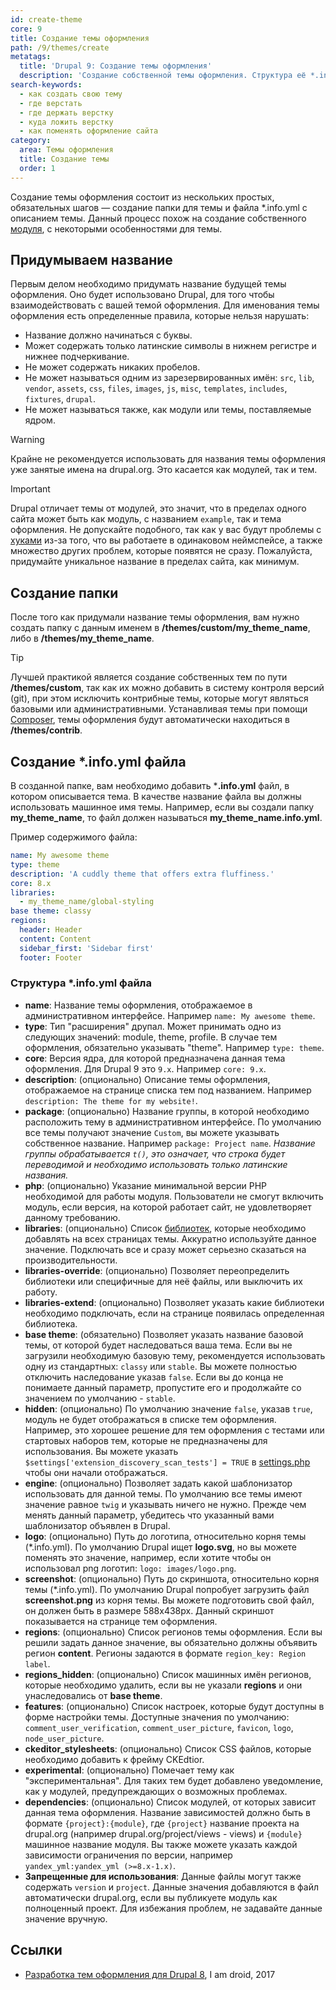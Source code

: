 ```yaml
---
id: create-theme
core: 9
title: Создание темы оформления
path: /9/themes/create
metatags:
  title: 'Drupal 9: Создание темы оформления'
  description: 'Создание собственной темы оформления. Структура её *.info.yml файла, минимальный состав, требования и прочие нюансы.'
search-keywords:
  - как создать свою тему
  - где верстать
  - где держать верстку
  - куда ложить верстку
  - как поменять оформление сайта
category:
  area: Темы оформления
  title: Создание темы
  order: 1
---
```


Создание темы оформления состоит из нескольких простых, обязательных шагов — создание папки для темы и файла *.info.yml с описанием темы. Данный процесс похож на создание собственного [модуля](../modules/modules.md), с некоторыми особенностями для темы.

## Придумываем название

Первым делом необходимо придумать название будущей темы оформления. Оно будет использовано Drupal, для того чтобы взаимодействовать с вашей темой оформления. Для именования темы оформления есть определенные правила, которые нельзя нарушать:

- Название должно начинаться с буквы.
- Может содержать только латинские символы в нижнем регистре и нижнее подчеркивание.
- Не может содержать никаких пробелов.
- Не может называться одним из зарезервированных имён: `src`, `lib`, `vendor`, `assets`, `css`, `files`, `images`, `js`, `misc`, `templates`, `includes`, `fixtures`, `drupal`.
- Не может называться также, как модули или темы, поставляемые ядром.

> [!WARNING]
> Крайне не рекомендуется использовать для названия темы оформления уже занятые имена на drupal.org. Это касается как модулей, так и тем.

> [!IMPORTANT]
> Drupal отличает темы от модулей, это значит, что в пределах одного сайта может быть как модуль, с названием `example`, так и тема оформления. Не допускайте подобного, так как у вас будут проблемы с [хуками](../hooks/hooks.md) из-за того, что вы работаете в одинаковом неймспейсе, а также множество других проблем, которые появятся не сразу. Пожалуйста, придумайте уникальное название в пределах сайта, как минимум.

## Создание папки

После того как придумали название темы оформления, вам нужно создать папку с данным именем в **/themes/custom/my_theme_name**, либо в **/themes/my_theme_name**.

> [!TIP]
> Лучшей практикой является создание собственных тем по пути **/themes/custom**, так как их можно добавить в систему контроля версий (git), при этом исключить контрибные темы, которые могут являться базовыми или административными. Устанавливая темы при помощи [Composer](../../composer/composer.md), темы оформления будут автоматически находиться в **/themes/contrib**.

## Создание *.info.yml файла

В созданной папке, вам необходимо добавить ***.info.yml** файл, в котором описывается тема. В качестве название файла вы должны использовать машинное имя темы. Например, если вы создали папку **my_theme_name**, то файл должен называться **my_theme_name.info.yml**.

Пример содержимого файла:

```yaml
name: My awesome theme
type: theme
description: 'A cuddly theme that offers extra fluffiness.'
core: 8.x
libraries:
  - my_theme_name/global-styling
base theme: classy
regions:
  header: Header
  content: Content
  sidebar_first: 'Sidebar first'
  footer: Footer
```

### Структура *.info.yml файла

- **name**: Название темы оформления, отображаемое в административном интерфейсе. Например `name: My awesome theme`.
- **type**: Тип "расширения" друпал. Может принимать одно из следующих значений: module, theme, profile. В случае тем оформления, обязательно указывать "theme". Например `type: theme`.
- **core**: Версия ядра, для которой предназначена данная тема оформления. Для Drupal 9 это `9.x`. Например `core: 9.x`.
- **description**: (опционально) Описание темы оформления, отображаемое на странице списка тем под названием. Например `description: The theme for my website!`.
- **package**: (опционально) Название группы, в которой необходимо расположить тему в административном интерфейсе. По умолчанию все темы получают значение `Custom`, вы можете указывать собственное название. Например `package: Project name`. _Название группы обрабатывается `t()`, это означает, что строка будет переводимой и необходимо использовать только латинские названия._
- **php**: (опционально) Указание минимальной версии PHP необходимой для работы модуля. Пользователи не смогут включить модуль, если версия, на которой работает сайт, не удовлетворяет данному требованию.
- **libraries**: (опционально) Список [библиотек](../libraries/libraries.md), которые необходимо добавлять на всех страницах темы. Аккуратно используйте данное значение. Подключать все и сразу может серьезно сказаться на производительности.
- **libraries-override**: (опционально) Позволяет переопределить библиотеки или специфичные для неё файлы, или выключить их работу.
- **libraries-extend**: (опционально) Позволяет указать какие библиотеки необходимо подключать, если на странице появилась определенная библиотека.
- **base theme**: (обязательно) Позволяет указать название базовой темы, от которой будет наследоваться ваша тема. Если вы не загрузили необходимую базовую тему, рекомендуется использовать одну из стандартных: `classy` или `stable`. Вы можете полностью отключить наследование указав `false`. Если вы до конца не понимаете данный параметр, пропустите его и продолжайте со значением по умолчанию - `stable`.
- **hidden**: (опционально) По умолчанию значение `false`, указав `true`, модуль не будет отображаться в списке тем оформления. Например, это хорошее решение для тем оформления с тестами или стартовых наборов тем, которые не предназначены для использования. Вы можете указать `$settings['extension_discovery_scan_tests'] = TRUE` в [settings.php](../settings-php.md) чтобы они начали отображаться.
- **engine**: (опционально) Позволяет задать какой шаблонизатор использовать для данной темы. По умолчанию все темы имеют значение равное `twig` и указывать ничего не нужно. Прежде чем менять данный параметр, убедитесь что указанный вами шаблонизатор объявлен в Drupal.
- **logo**: (опционально) Путь до логотипа, относительно корня темы (*.info.yml). По умолчанию Drupal ищет **logo.svg**, но вы можете поменять это значение, например, если хотите чтобы он использовал png логотип: `logo: images/logo.png`.
- **screenshot**: (опционально) Путь до скриншота, относительно корня темы (*.info.yml). По умолчанию Drupal попробует загрузить файл **screenshot.png** из корня темы. Вы можете подготовить свой файл, он должен быть в размере 588х438px. Данный скриншот показывается на странице тем оформления.
- **regions**: (опционально) Список регионов темы оформления. Если вы решили задать данное значение, вы обязательно должны объявить регион **content**. Регионы задаются в формате `region_key: Region label`.
- **regions_hidden**: (опционально) Список машинных имён регионов, которые необходимо удалить, если вы не указали **regions** и они унаследовались от **base theme**.
- **features**: (опционально) Список настроек, которые будут доступны в форме настройки темы. Доступные значения по умолчанию: `comment_user_verification`, `comment_user_picture`, `favicon`, `logo`, `node_user_picture`.
- **ckeditor_stylesheets**: (опционально) Список CSS файлов, которые необходимо добавить к фрейму CKEdtior.
- **experimental**: (опционально) Помечает тему как "экспериментальная". Для таких тем будет добавлено уведомление, как у модулей, предупреждающих о возможных проблемах.
- **dependencies**: (опционально) Список модулей, от которых зависит данная тема оформления. Название зависимостей должно быть в формате `{project}:{module}`, где `{project}` название проекта на drupal.org (например drupal.org/project/views - views) и `{module}` машинное название модуля. Вы также можете указать каждой зависимости ограничения по версии, например `yandex_yml:yandex_yml (>=8.x-1.x)`.
- **Запрещенные для использования**: Данные файлы могут также содержать `version` и `project`. Данные значения добавляются в файл автоматически drupal.org, если вы публикуете модуль как полноценный проект. Для избежания проблем, не задавайте данные значение вручную.

## Ссылки

- [Разработка тем оформления для Drupal 8](https://iamdroid.net/ru/blog/drupal-8-theme-development-prepare), I am droid, 2017
